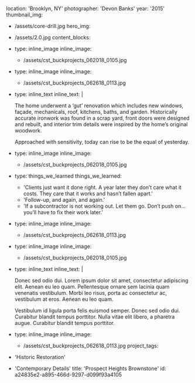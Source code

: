 location: 'Brooklyn, NY'
photographer: 'Devon Banks'
year: '2015'
thumbnail_img:
  - /assets/core-drill.jpg
hero_img:
  - /assets/2.0.jpg
content_blocks:
  -
    type: inline_image
    inline_image:
      - /assets/cst_buckprojects_062018_0105.jpg
  -
    type: inline_image
    inline_image:
      - /assets/cst_buckprojects_062618_0113.jpg
  -
    type: inline_text
    inline_text: |
      <p>The home underwent a ‘gut’ renovation which includes new windows, façade, mechanicals, roof, kitchens, baths, and garden. Historically accurate ironwork was found in a scrap yard, front doors were designed and rebuilt, and interior trim details were inspired by the home’s original woodwork.
      </p>
      <p>Approached with sensitivity, today can rise to be the equal of yesterday.
      </p>
      
  -
    type: inline_image
    inline_image:
      - /assets/cst_buckprojects_062018_0105.jpg
  -
    type: things_we_learned
    things_we_learned:
      - 'Clients just want it done right. A year later they don’t care what it costs. They care that it works and hasn’t fallen apart.'
      - 'Follow-up, and again, and again.'
      - 'If a subcontractor is not working out. Let them go. Don’t push on... you’ll have to fix their work later.'
  -
    type: inline_image
    inline_image:
      - /assets/cst_buckprojects_062618_0113.jpg
  -
    type: inline_image
    inline_image:
      - /assets/cst_buckprojects_062018_0105.jpg
  -
    type: inline_text
    inline_text: |
      <p>Donec sed odio dui. Lorem ipsum dolor sit amet, consectetur adipiscing elit. Aenean eu leo quam. Pellentesque ornare sem lacinia quam venenatis vestibulum. Morbi leo risus, porta ac consectetur ac, vestibulum at eros. Aenean eu leo quam.
      </p>
      <p>Vestibulum id ligula porta felis euismod semper. Donec sed odio dui. Curabitur blandit tempus porttitor. Nulla vitae elit libero, a pharetra augue. Curabitur blandit tempus porttitor.
      </p>
      
  -
    type: inline_image
    inline_image:
      - /assets/cst_buckprojects_062618_0113.jpg
project_tags:
  - 'Historic Restoration'
  - 'Contemporary Details'
title: 'Prospect Heights Brownstone'
id: a24835e2-a895-466d-9297-d099f93a4105
